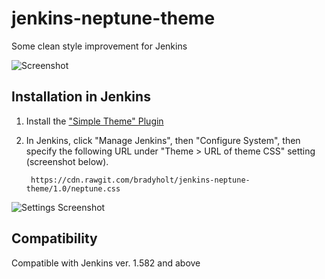 # jenkins-neptune-theme

Some clean style improvement for Jenkins

![Screenshot](https://raw.githubusercontent.com/bradyholt/jenkins-neptune-theme/master/doc/dashboard-screenshot.png)

## Installation in Jenkins

1. Install the ["Simple Theme" Plugin](https://wiki.jenkins-ci.org/display/JENKINS/Simple+Theme+Plugin)

2. In Jenkins, click "Manage Jenkins", then "Configure System", then specify
   the following URL under "Theme > URL of theme CSS" setting (screenshot below).

        https://cdn.rawgit.com/bradyholt/jenkins-neptune-theme/1.0/neptune.css
		
![Settings Screenshot](https://raw.githubusercontent.com/bradyholt/jenkins-neptune-theme/master/doc/settings-page.png)

## Compatibility

Compatible with Jenkins ver. 1.582 and above
